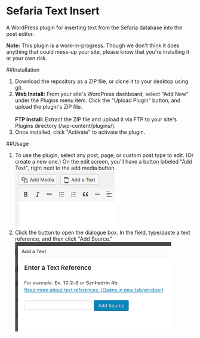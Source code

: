 # Sefaria Text Insert
A WordPress plugin for inserting text from the Sefaria database into the post editor.

**Note:** This plugin is a work-in-progress. Though we don't think it does anything that could mess-up your site, please know that you're installing it at your own risk.

##Installation
1. Download the repository as a ZIP file, or clone it to your desktop using git.
2. **Web Install:** From your site's WordPress dashboard, select "Add New" under the Plugins menu item. Click the "Upload Plugin" button, and upload the plugin's ZIP file.<br/><br/>**FTP Install:** Extract the ZIP file and upload it via FTP to your site's Plugins directory (/wp-content/plugins/).
3. Once installed, click "Activate" to activate the plugin.

##Usage
1. To use the plugin, select any post, page, or custom post type to edit. (Or create a new one.) On the edit screen, you'll have a button labeled "Add Text", right next to the add media button.<br/><img src="/readme-images/text-button.png"><br/>
2. Click the button to open the dialogue box. In the field, type/paste a text reference, and then click "Add Source."<br/><img src="/readme-images/ enter-text-ref.png"><br/> 


